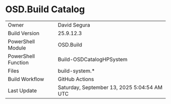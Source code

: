 ﻿# OSD.Build Catalog

| | |
|-|-|
| Owner | David Segura |
| Build Version | 25.9.12.3 |
| PowerShell Module | OSD.Build |
| PowerShell Function | Build-OSDCatalogHPSystem |
| Files | build-system.* |
| Build Workflow | GitHub Actions |
| Last Update | Saturday, September 13, 2025 5:04:54 AM UTC |
